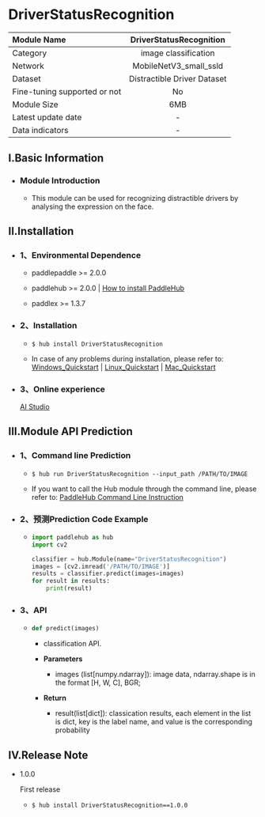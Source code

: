 # DriverStatusRecognition

|Module Name|DriverStatusRecognition|
| :--- | :---: |
|Category|image classification|
|Network|MobileNetV3_small_ssld|
|Dataset|Distractible Driver Dataset|
|Fine-tuning supported or not|No|
|Module Size|6MB|
|Latest update date|-|
|Data indicators|-|


## I.Basic Information



- ### Module Introduction

  - This module can be used for recognizing distractible drivers by analysing the expression on the face.

## II.Installation

- ### 1、Environmental Dependence  

  - paddlepaddle >= 2.0.0  

  - paddlehub >= 2.0.0  | [How to install PaddleHub]()

  - paddlex >= 1.3.7


- ### 2、Installation

  - ```shell
    $ hub install DriverStatusRecognition
    ```
  - In case of any problems during installation, please refer to: [Windows_Quickstart]() | [Linux_Quickstart]() | [Mac_Quickstart]()

- ### 3、Online experience
  [AI Studio](https://aistudio.baidu.com/aistudio/projectdetail/1649513)

## III.Module API Prediction

- ### 1、Command line Prediction

  - ```shell
    $ hub run DriverStatusRecognition --input_path /PATH/TO/IMAGE
    ```
  - If you want to call the Hub module through the command line, please refer to: [PaddleHub Command Line Instruction](../../../../docs/docs_ch/tutorial/cmd_usage.rst)

- ### 2、预测Prediction Code Example

  - ```python
    import paddlehub as hub
    import cv2

    classifier = hub.Module(name="DriverStatusRecognition")
    images = [cv2.imread('/PATH/TO/IMAGE')]
    results = classifier.predict(images=images)
    for result in results:
        print(result)
    ```

- ### 3、API

  - ```python
    def predict(images)
    ```
    - classification API.
    - **Parameters**
      - images (list\[numpy.ndarray\]): image data, ndarray.shape is in the format [H, W, C], BGR;

    - **Return**
      - result(list[dict]): classication results, each element in the list is dict, key is the label name, and value is the corresponding probability





## IV.Release Note

* 1.0.0

  First release

  - ```shell
    $ hub install DriverStatusRecognition==1.0.0
    ```
